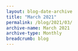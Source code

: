 ```yaml
---
layout: blog-date-archive
title: "March 2021"
permalink: /blog/2021/03/
archive-name: March 2021
archive-type: Monthly
breadcrumb: blog
---
```

